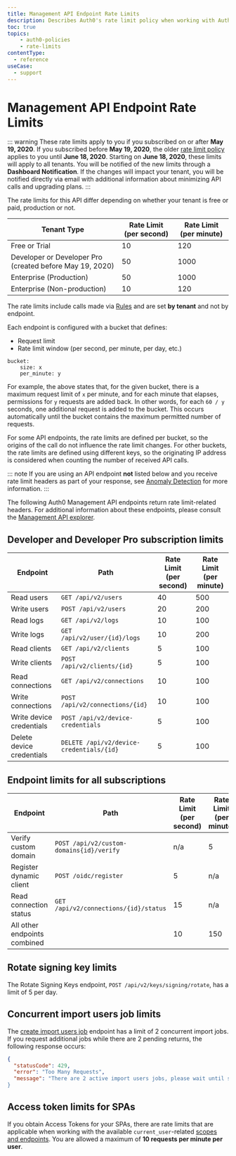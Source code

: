 ```yaml
---
title: Management API Endpoint Rate Limits
description: Describes Auth0's rate limit policy when working with Auth0 Management API endpoints.
toc: true
topics:
    - auth0-policies
    - rate-limits
contentType:
  - reference
useCase:
  - support
---
```

# Management API Endpoint Rate Limits

::: warning
These rate limits apply to you if you subscribed on or after **May 19, 2020**. If you subscribed before **May 19, 2020**, the older [rate limit policy](/policies/legacy-rate-limits) applies to you until **June 18, 2020**. Starting on **June 18, 2020**, these limits will apply to all tenants. You will be notified of the new limits through a **Dashboard Notification**. If the changes will impact your tenant, you will be notified directly via email with additional information about minimizing API calls and upgrading plans.
:::

The rate limits for this API differ depending on whether your tenant is free or paid, production or not.

| Tenant Type | Rate Limit (per second) | Rate Limit (per minute) |
| - | - | - |
| Free or Trial | 10 | 120 |
| Developer or Developer Pro (created before May 19, 2020) | 50 | 1000 |
| Enterprise (Production) | 50 | 1000 |
| Enterprise (Non-production) | 10 | 120 |

The rate limits include calls made via [Rules](/rules) and are set **by tenant** and not by endpoint.

Each endpoint is configured with a bucket that defines:

-  Request limit
-  Rate limit window (per second, per minute, per day, etc.)

```text
bucket:
    size: x
    per_minute: y
```

For example, the above states that, for the given bucket, there is a maximum request limit of `x` per minute, and for each minute that elapses, permissions for `y` requests are added back. In other words, for each `60 / y` seconds, one additional request is added to the bucket. This occurs automatically until the bucket contains the maximum permitted number of requests.

For some API endpoints, the rate limits are defined per bucket, so the origins of the call do not influence the rate limit changes. For other buckets, the rate limits are defined using different keys, so the originating IP address is considered when counting the number of received API calls.

::: note
If you are using an API endpoint **not** listed below and you receive rate limit headers as part of your response, see [Anomaly Detection](/anomaly-detection) for more information.
:::

The following Auth0 Management API endpoints return rate limit-related headers. For additional information about these endpoints, please consult the [Management API explorer](/api/management/v2).

## Developer and Developer Pro subscription limits

| Endpoint | Path | Rate Limit (per second) | Rate Limit (per minute) |
| - | - | - | - |
| Read users | `GET /api/v2/users` | 40 | 500 |
| Write users | `POST /api/v2/users` | 20 | 200 |
| Read logs | `GET /api/v2/logs` | 10 | 100 |
| Write logs | `GET /api/v2/user/{id}/logs` | 10 | 200|
| Read clients | `GET /api/v2/clients` | 5 | 100 |
| Write clients | `POST /api/v2/clients/{id}` | 5 | 100 |
| Read connections | `GET /api/v2/connections` | 10 | 100 |
| Write connections | `POST /api/v2/connections/{id}` | 10 | 100 |
| Write device credentials | `POST /api/v2/device-credentials` | 5 | 100 | 
| Delete device credentials | `DELETE /api/v2/device-credentials/{id}` | 5 | 100 |

## Endpoint limits for all subscriptions

| Endpoint | Path | Rate Limit (per second) | Rate Limit (per minute) |
| - | - | - | - |
| Verify custom domain | `POST /api/v2/custom-domains{id}/verify` | n/a | 5 | 
| Register dynamic client | `POST /oidc/register` | 5 | n/a | 
| Read connection status | `GET /api/v2/connections/{id}/status` | 15 | n/a | 
| All other endpoints combined | | 10 | 150 |

## Rotate signing key limits

The Rotate Signing Keys endpoint, `POST /api/v2/keys/signing/rotate`, has a limit of 5 per day. 

## Concurrent import users job limits

The [create import users job](/api/management/v2#!/Jobs/post_users_imports) endpoint has a limit of 2 concurrent import jobs. If you request additional jobs while there are 2 pending returns, the following response occurs:

```json
{
  "statusCode": 429,
  "error": "Too Many Requests",
  "message": "There are 2 active import users jobs, please wait until some of them are finished and try again
}
```

## Access token limits for SPAs

If you obtain Access Tokens for your SPAs, there are rate limits that are applicable when working with the available `current_user`-related [scopes and endpoints](/api/management/v2/get-access-tokens-for-spas#available-scopes-and-endpoints). You are allowed a maximum of **10 requests per minute per user**.
